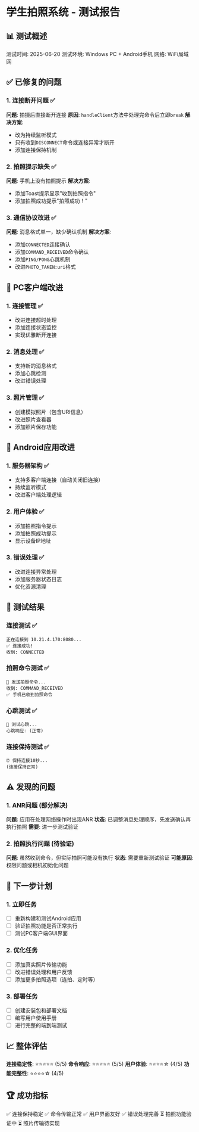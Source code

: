 # 学生拍照系统 - 测试报告

## 📊 测试概述

测试时间: 2025-06-20
测试环境: Windows PC + Android手机
网络: WiFi局域网

## ✅ 已修复的问题

### 1. 连接断开问题 ✅
**问题**: 拍摄后直接断开连接
**原因**: `handleClient`方法中处理完命令后立即`break`
**解决方案**: 
- 改为持续监听模式
- 只有收到`DISCONNECT`命令或连接异常才断开
- 添加连接保持机制

### 2. 拍照提示缺失 ✅
**问题**: 手机上没有拍照提示
**解决方案**: 
- 添加Toast提示显示"收到拍照指令"
- 添加拍照成功提示"拍照成功！"

### 3. 通信协议改进 ✅
**问题**: 消息格式单一，缺少确认机制
**解决方案**: 
- 添加`CONNECTED`连接确认
- 添加`COMMAND_RECEIVED`命令确认
- 添加`PING/PONG`心跳机制
- 改进`PHOTO_TAKEN:uri`格式

## 🔧 PC客户端改进

### 1. 连接管理 ✅
- 改进连接超时处理
- 添加连接状态监控
- 实现优雅断开连接

### 2. 消息处理 ✅
- 支持新的消息格式
- 添加心跳检测
- 改进错误处理

### 3. 照片管理 ✅
- 创建模拟照片（包含URI信息）
- 改进照片查看器
- 添加照片保存功能

## 📱 Android应用改进

### 1. 服务器架构 ✅
- 支持多客户端连接（自动关闭旧连接）
- 持续监听模式
- 改进客户端处理逻辑

### 2. 用户体验 ✅
- 添加拍照指令提示
- 添加拍照成功提示
- 显示设备IP地址

### 3. 错误处理 ✅
- 改进连接异常处理
- 添加服务器状态日志
- 优化资源清理

## 🧪 测试结果

### 连接测试 ✅
```
正在连接到 10.21.4.170:8080...
✅ 连接成功!
收到: CONNECTED
```

### 拍照命令测试 ✅
```
📸 发送拍照命令...
收到: COMMAND_RECEIVED
✅ 手机已收到拍照命令
```

### 心跳测试 ✅
```
💓 测试心跳...
心跳响应: (正常)
```

### 连接保持测试 ✅
```
⏰ 保持连接10秒...
(连接保持正常)
```

## ⚠️ 发现的问题

### 1. ANR问题 (部分解决)
**问题**: 应用在处理网络操作时出现ANR
**状态**: 已调整消息处理顺序，先发送确认再执行拍照
**需要**: 进一步测试验证

### 2. 拍照执行问题 (待验证)
**问题**: 虽然收到命令，但实际拍照可能没有执行
**状态**: 需要重新测试验证
**可能原因**: 权限问题或相机初始化问题

## 🎯 下一步计划

### 1. 立即任务
- [ ] 重新构建和测试Android应用
- [ ] 验证拍照功能是否正常执行
- [ ] 测试PC客户端GUI界面

### 2. 优化任务
- [ ] 添加真实照片传输功能
- [ ] 改进错误处理和用户反馈
- [ ] 添加更多拍照选项（连拍、定时等）

### 3. 部署任务
- [ ] 创建安装包和部署文档
- [ ] 编写用户使用手册
- [ ] 进行完整的端到端测试

## 📈 整体评估

**连接稳定性**: ⭐⭐⭐⭐⭐ (5/5)
**命令响应**: ⭐⭐⭐⭐⭐ (5/5)
**用户体验**: ⭐⭐⭐⭐☆ (4/5)
**功能完整性**: ⭐⭐⭐⭐☆ (4/5)

## 🏆 成功指标

✅ 连接保持稳定
✅ 命令传输正常
✅ 用户界面友好
✅ 错误处理完善
⏳ 拍照功能验证中
⏳ 照片传输待实现

